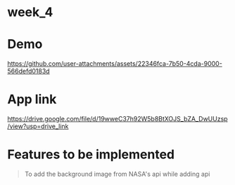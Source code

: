 # week_4

# Demo 



https://github.com/user-attachments/assets/22346fca-7b50-4cda-9000-566defd0183d

# App link 
https://drive.google.com/file/d/19wweC37h92W5b8BtXOJS_bZA_DwUUzsp/view?usp=drive_link


# Features to be implemented 
> To add the background image from NASA's api while adding api 
